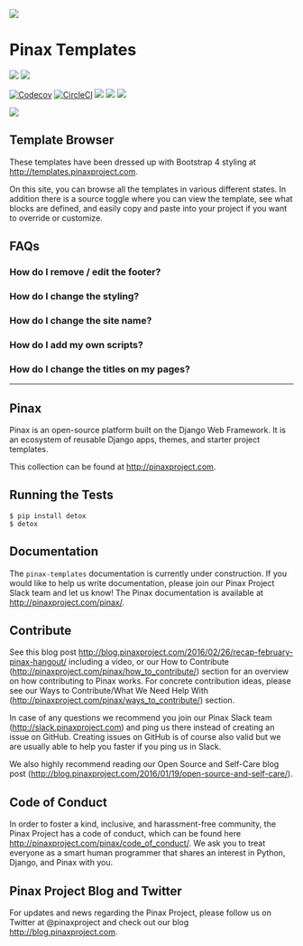 ![](http://pinaxproject.com/pinax-design/patches/blank.svg)

# Pinax Templates

[![](https://img.shields.io/pypi/v/pinax-templates.svg)](https://pypi.python.org/pypi/pinax-templates/)
[![](https://img.shields.io/badge/license-MIT-blue.svg)](https://pypi.python.org/pypi/pinax-templates/)

[![Codecov](https://img.shields.io/codecov/c/github/pinax/pinax-templates.svg)](https://codecov.io/gh/pinax/pinax-templates)
[![CircleCI](https://circleci.com/gh/pinax/pinax-templates.svg?style=svg)](https://circleci.com/gh/pinax/pinax-templates)
![](https://img.shields.io/github/contributors/pinax/pinax-templates.svg)
![](https://img.shields.io/github/issues-pr/pinax/pinax-templates.svg)
![](https://img.shields.io/github/issues-pr-closed/pinax/pinax-templates.svg)

[![](http://slack.pinaxproject.com/badge.svg)](http://slack.pinaxproject.com/)


## Template Browser

These templates have been dressed up with Bootstrap 4 styling at http://templates.pinaxproject.com.

On this site, you can browse all the templates in various different states. In
addition there is a source toggle where you can view the template, see what blocks
are defined, and easily copy and paste into your project if you want to override
or customize.

## FAQs

### How do I remove / edit the footer?

### How do I change the styling?

### How do I change the site name?

### How do I add my own scripts?

### How do I change the titles on my pages?


---

Pinax
------

Pinax is an open-source platform built on the Django Web Framework. It is an ecosystem of reusable Django apps, themes, and starter project templates.

This collection can be found at http://pinaxproject.com.


Running the Tests
-------------------

```
$ pip install detox
$ detox
```


Documentation
---------------

The `pinax-templates` documentation is currently under construction. If you would like to help us write documentation, please join our Pinax Project Slack team and let us know! The Pinax documentation is available at http://pinaxproject.com/pinax/.


Contribute
----------------

See this blog post http://blog.pinaxproject.com/2016/02/26/recap-february-pinax-hangout/ including a video, or our How to Contribute (http://pinaxproject.com/pinax/how_to_contribute/) section for an overview on how contributing to Pinax works. For concrete contribution ideas, please see our Ways to Contribute/What We Need Help With (http://pinaxproject.com/pinax/ways_to_contribute/) section.

In case of any questions we recommend you join our Pinax Slack team (http://slack.pinaxproject.com) and ping us there instead of creating an issue on GitHub. Creating issues on GitHub is of course also valid but we are usually able to help you faster if you ping us in Slack.

We also highly recommend reading our Open Source and Self-Care blog post (http://blog.pinaxproject.com/2016/01/19/open-source-and-self-care/).


Code of Conduct
----------------

In order to foster a kind, inclusive, and harassment-free community, the Pinax Project has a code of conduct, which can be found here  http://pinaxproject.com/pinax/code_of_conduct/. We ask you to treat everyone as a smart human programmer that shares an interest in Python, Django, and Pinax with you.


Pinax Project Blog and Twitter
--------------------------------

For updates and news regarding the Pinax Project, please follow us on Twitter at @pinaxproject and check out our blog http://blog.pinaxproject.com.
